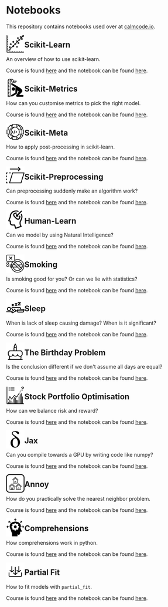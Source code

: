 # Notebooks

This repository contains notebooks used over at [calmcode.io](https://calmcode.io).

<img src="scikit-learn/scikit-learn.svg" width=50 height=50 align="left">

## Scikit-Learn

An overview of how to use scikit-learn.

Course is found [here](https://calmcode.io/scikit-learn/introduction.html) and 
the notebook can be found [here](https://github.com/koaning/calm-notebooks/blob/master/scikit-learn/scikit-learn.ipynb).

<img src="scikit-metrics/scikit-metrics.svg" width=50 height=50 align="left">

## Scikit-Metrics

How can you customise metrics to pick the right model.

Course is found [here](https://calmcode.io/scikit-metrics/introduction.html) and 
the notebook can be found [here](https://github.com/koaning/calm-notebooks/blob/master/scikit-metrics/scikit-metrics.ipynb).

<img src="scikit-meta/scikit-meta.svg" width=50 height=50 align="left">

## Scikit-Meta

How to apply post-processing in scikit-learn. 

Course is found [here](https://calmcode.io/scikit-meta/introduction.html) and 
the notebook can be found [here](https://github.com/koaning/calm-notebooks/blob/master/scikit-meta/scikit-meta.ipynb).

<img src="scikit-prep/scikit-prep.svg" width=50 height=50 align="left">

## Scikit-Preprocessing

Can preprocessing suddenly make an algorithm work?

Course is found [here](https://calmcode.io/scikit-prep/introduction.html) and 
the notebook can be found [here](https://github.com/koaning/calm-notebooks/blob/master/scikit-prep/scikit-prepare.ipynb).

<img src="human-learn/human-learn.svg" width=50 height=50 align="left">

## Human-Learn

Can we model by using Natural Intelligence?

Course is found [here](https://calmcode.io/human-learn/introduction.html) and 
the notebook can be found [here](https://github.com/koaning/calm-notebooks/blob/master/human-learn/human-learn.ipynb).

<img src="smoking/smoking.svg" width=50 height=50 align="left">

## Smoking 

Is smoking good for you? Or can we lie with statistics?

Course is found [here](https://calmcode.io/smoking/the-dataset.html) and 
the notebook can be found [here](https://github.com/koaning/calm-notebooks/blob/master/smoking/smoking.ipynb).

<img src="sleep/sleep.svg" width=50 height=50 align="left">

## Sleep 

When is lack of sleep causing damage? When is it significant? 

Course is found [here](https://calmcode.io/sleep/the-problem.html) and 
the notebook can be found [here](https://github.com/koaning/calm-notebooks/blob/master/sleep/sleep-research.ipynb).

<img src="birthday/birthday.svg" width=50 height=50 align="left">

## The Birthday Problem 

Is the conclusion different if we don't assume all days are equal?

Course is found [here](https://calmcode.io/birthday-problem/birthdays.html) and 
the notebook can be found [here](https://github.com/koaning/calm-notebooks/blob/master/birthday/birthday-research.ipynb).


<img src="stocks/cvxpy-two.svg" width=50 height=50 align="left">

## Stock Portfolio Optimisation

How can we balance risk and reward?

Course is found [here](https://calmcode.io/cvxpy-two/introduction.html) and 
the notebook can be found [here](https://github.com/koaning/calm-notebooks/blob/master/stocks/cvxpy-stocks.ipynb).

<img src="jax/jax.svg" width=50 height=50 align="left">

## Jax

Can you compile towards a GPU by writing code like numpy? 

Course is found [here](https://calmcode.io/jax/introduction.html) and 
the notebook can be found [here](https://github.com/koaning/calm-notebooks/blob/master/jax/jax.ipynb).

<img src="annoy/annoy.svg" width=50 height=50 align="left">

## Annoy

How do you practically solve the nearest neighbor problem.

Course is found [here](https://calmcode.io/annoy/intro.html) and 
the notebook can be found [here](https://github.com/koaning/calm-notebooks/blob/master/annoy/annoy-demo.ipynb).

<img src="comprehensions/comprehension.svg" width=50 height=50 align="left">

## Comprehensions

How comprehensions work in python. 

Course is found [here](https://calmcode.io/comprehensions/introduction.html) and 
the notebook can be found [here](https://github.com/koaning/calm-notebooks/blob/master/comprehensions/comprehensions.ipynb).

<img src="partial_fit/partial_fit.svg" width=50 height=50 align="left">

## Partial Fit

How to fit models with `partial_fit`.

Course is found [here](https://calmcode.io/partial_fit/introduction.html) and 
the notebook can be found [here](https://github.com/koaning/calm-notebooks/blob/master/partial_fit/).
